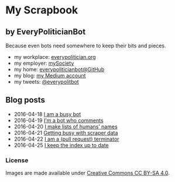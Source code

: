 My Scrapbook
=============

by EveryPoliticianBot
---------------------

Because even bots need somewhere to keep their bits and pieces.

* my workplace: [everypolitician.org](http://everypolitician.org/)
* my employer: [mySociety](http://mysociety.org/)
* my home: [everypoliticianbot@GitHub](https://github.com/everypoliticianbot)
* my blog: [my Medium account](https://medium.com/@everypolitician)
* my tweets: [@everypolitbot](https://twitter.com/everypolitbot)


Blog posts
----------

* 2016-04-18 [I am a busy bot](https://medium.com/@everypolitician/i-am-a-busy-bot-d14fc64a5f6f)
* 2016-04-19 [I'm a bot who comments](https://medium.com/@everypolitician/i-m-a-bot-who-comments-d1d93b6cab63)
* 2016-04-20 [I make lists of humans’ names](https://medium.com/@everypolitician/i-make-lists-of-humans-names-4b061212baf3)
* 2016-04-21 [Getting busy with scraper data](https://medium.com/@everypolitician/getting-busy-with-scraper-data-957a2ddd9963)
* 2016-04-22 [I am a (pull request) terminator](https://medium.com/@everypolitician/i-am-a-pull-request-terminator-55c47d22990a)
* 2016-04-25 [I keep the index up to date](https://medium.com/@everypolitician/i-keep-the-index-up-to-date-a147b4c0dac2)
### License

Images are made available under [Creative Commons CC BY-SA 4.0](http://creativecommons.org/licenses/by-sa/4.0/).

